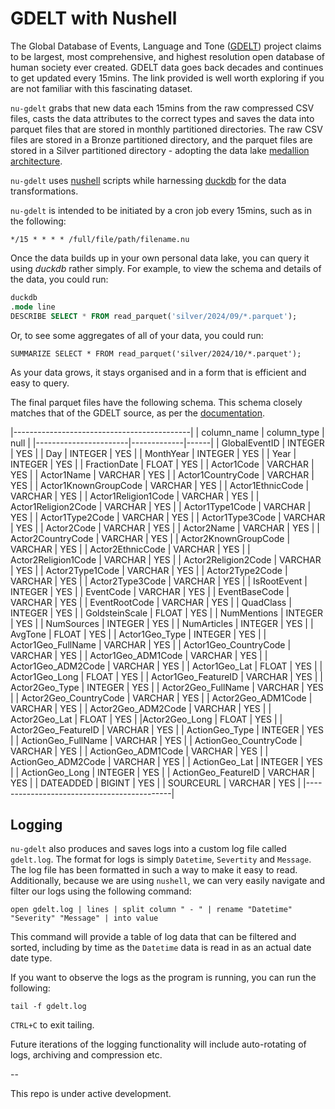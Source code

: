 # GDELT with Nushell

The Global Database of Events, Language and Tone ([GDELT](https://www.gdeltproject.org/data.html)) project claims to be largest, most comprehensive, and highest resolution open database of human society ever created. GDELT data goes back decades and continues to get updated every 15mins. The link provided is well worth exploring if you are not familiar with this fascinating dataset.

`nu-gdelt` grabs that new data each 15mins from the raw compressed CSV files, casts the data attributes to the correct types and saves the data into parquet files that are stored in monthly partitioned directories. The raw CSV files are stored in a Bronze partitioned directory, and the parquet files are stored in a Silver partitioned directory - adopting the data lake [medallion architecture](https://www.databricks.com/glossary/medallion-architecture).

`nu-gdelt` uses [nushell](https://www.nushell.sh/) scripts while harnessing [duckdb](https://duckdb.org/) for the data transformations.

`nu-gdelt` is intended to be initiated by a cron job every 15mins, such as in the following:

```shell
*/15 * * * * /full/file/path/filename.nu
```

Once the data builds up in your own personal data lake, you can query it using *duckdb* rather simply. For example, to view the schema and details of the data, you could run:

```sql
duckdb
.mode line
DESCRIBE SELECT * FROM read_parquet('silver/2024/09/*.parquet');
```
Or, to see some aggregates of all of your data, you could run:

```shell
SUMMARIZE SELECT * FROM read_parquet('silver/2024/10/*.parquet');
```

As your data grows, it stays organised and in a form that is efficient and easy to query.

The final parquet files have the following schema. This schema closely matches that of the GDELT source, as per the [documentation](http://data.gdeltproject.org/documentation/GDELT-Event_Codebook-V2.0.pdf).

|--------------------------------------------|
|      column_name      | column_type | null |
|-----------------------|-------------|------|
| GlobalEventID         | INTEGER     | YES  |
| Day                   | INTEGER     | YES  |
| MonthYear             | INTEGER     | YES  |
| Year                  | INTEGER     | YES  |
| FractionDate          | FLOAT       | YES  |
| Actor1Code            | VARCHAR     | YES  |
| Actor1Name            | VARCHAR     | YES  |
| Actor1CountryCode     | VARCHAR     | YES  |
| Actor1KnownGroupCode  | VARCHAR     | YES  |
| Actor1EthnicCode      | VARCHAR     | YES  |
| Actor1Religion1Code   | VARCHAR     | YES  |
| Actor1Religion2Code   | VARCHAR     | YES  |
| Actor1Type1Code       | VARCHAR     | YES  |
| Actor1Type2Code       | VARCHAR     | YES  |
| Actor1Type3Code       | VARCHAR     | YES  |
| Actor2Code            | VARCHAR     | YES  |
| Actor2Name            | VARCHAR     | YES  |
| Actor2CountryCode     | VARCHAR     | YES  |
| Actor2KnownGroupCode  | VARCHAR     | YES  |
| Actor2EthnicCode      | VARCHAR     | YES  |
| Actor2Religion1Code   | VARCHAR     | YES  |
| Actor2Religion2Code   | VARCHAR     | YES  |
| Actor2Type1Code       | VARCHAR     | YES  |
| Actor2Type2Code       | VARCHAR     | YES  |
| Actor2Type3Code       | VARCHAR     | YES  |
| IsRootEvent           | INTEGER     | YES  |
| EventCode             | VARCHAR     | YES  |
| EventBaseCode         | VARCHAR     | YES  |
| EventRootCode         | VARCHAR     | YES  |
| QuadClass             | INTEGER     | YES  |
| GoldsteinScale        | FLOAT       | YES  |
| NumMentions           | INTEGER     | YES  |
| NumSources            | INTEGER     | YES  |
| NumArticles           | INTEGER     | YES  |
| AvgTone               | FLOAT       | YES  |
| Actor1Geo_Type        | INTEGER     | YES  |
| Actor1Geo_FullName    | VARCHAR     | YES  |
| Actor1Geo_CountryCode | VARCHAR     | YES  |
| Actor1Geo_ADM1Code    | VARCHAR     | YES  |
| Actor1Geo_ADM2Code    | VARCHAR     | YES  |
| Actor1Geo_Lat         | FLOAT       | YES  |
| Actor1Geo_Long        | FLOAT       | YES  |
| Actor1Geo_FeatureID   | VARCHAR     | YES  |
| Actor2Geo_Type        | INTEGER     | YES  |
| Actor2Geo_FullName    | VARCHAR     | YES  |
| Actor2Geo_CountryCode | VARCHAR     | YES  |
| Actor2Geo_ADM1Code    | VARCHAR     | YES  |
| Actor2Geo_ADM2Code    | VARCHAR     | YES  |
| Actor2Geo_Lat         | FLOAT       | YES  |
|Actor2Geo_Long         | FLOAT       | YES  |
| Actor2Geo_FeatureID   | VARCHAR     | YES  |
| ActionGeo_Type        | INTEGER     | YES  |
| ActionGeo_FullName    | VARCHAR     | YES  |
| ActionGeo_CountryCode | VARCHAR     | YES  |
| ActionGeo_ADM1Code    | VARCHAR     | YES  |
| ActionGeo_ADM2Code    | VARCHAR     | YES  |
| ActionGeo_Lat         | INTEGER     | YES  |
| ActionGeo_Long        | INTEGER     | YES  |
| ActionGeo_FeatureID   | VARCHAR     | YES  |
| DATEADDED             | BIGINT      | YES  |
| SOURCEURL             | VARCHAR     | YES  |
|--------------------------------------------|

## Logging

`nu-gdelt` also produces and saves logs into a custom log file called `gdelt.log`. The format for logs is simply `Datetime`, `Severtity` and `Message`. The log file has been formatted in such a way to make it easy to read. Additionally, because we are using `nushell`, we can very easily navigate and filter our logs using the following command:

```shell
open gdelt.log | lines | split column " - " | rename "Datetime" "Severity" "Message" | into value
```

This command will provide a table of log data that can be filtered and sorted, including by time as the `Datetime` data is read in as an actual date date type.

If you want to observe the logs as the program is running, you can run the following:

```shell
tail -f gdelt.log
```

`CTRL+C` to exit tailing.

Future iterations of the logging functionality will include auto-rotating of logs, archiving and compression etc.

--

This repo is under active development.


